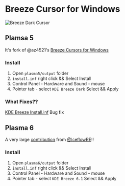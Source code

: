 # Breeze Cursor for Windows
![Breeze Dark Cursor](./preview.png)

## Plamsa 5
It's fork of @az4521's [Breeze Cursors for Windows](https://www.deviantart.com/az4521/art/Breeze-Cursors-for-Windows-628166238)

### Install
1. Open `plasma5/output` folder
2. `install.inf` right click && Select Install
3. Control Panel - Hardware and Sound - mouse
4. Pointer tab - select `KDE Breeze Dark` Select && Apply

### What Fixes??
[KDE Breeze Install.inf](https://github.com/black7375/Breeze-Cursors-for-Windows/blob/master/Final/KDE%20Breeze%20Install.inf) Bug fix

## Plasma 6

A very large [contribution](https://github.com/black7375/Breeze-Cursors-for-Windows/issues/7) from [@IceflowRE](https://github.com/IceflowRE)!!

### Install
1. Open `plasma6/output` folder
2. `install.inf` right click && Select Install
3. Control Panel - Hardware and Sound - mouse
4. Pointer tab - select `KDE Breeze 6.1` Select && Apply
